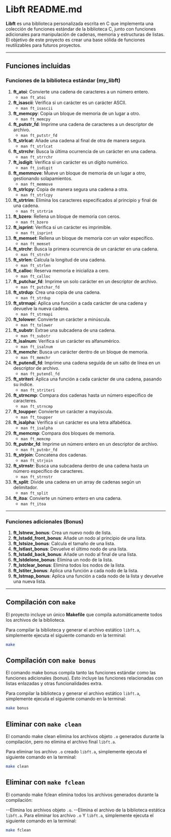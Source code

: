 # Libft README.md

**Libft** es una biblioteca personalizada escrita en C que implementa una colección de funciones estándar de la biblioteca C, junto con funciones adicionales para manipulación de cadenas, memoria y estructuras de listas. El objetivo de este proyecto es crear una base sólida de funciones reutilizables para futuros proyectos.

---

## Funciones incluidas

### Funciones de la biblioteca estándar (my_libft)

1. **ft_atoi**: Convierte una cadena de caracteres a un número entero.  
   - `man ft_atoi`
2. **ft_isascii**: Verifica si un carácter es un carácter ASCII.  
   - `man ft_isascii`
3. **ft_memcpy**: Copia un bloque de memoria de un lugar a otro.  
   - `man ft_memcpy`
4. **ft_putstr_fd**: Imprime una cadena de caracteres a un descriptor de archivo.
   - `man ft_putstr_fd`
5. **ft_strlcat**: Añade una cadena al final de otra de manera segura.  
   - `man ft_strlcat`
6. **ft_strrchr**: Busca la última ocurrencia de un carácter en una cadena.  
   - `man ft_strrchr`
7. **ft_isdigit**: Verifica si un carácter es un dígito numérico.  
   - `man ft_isdigit`
8. **ft_memmove**: Mueve un bloque de memoria de un lugar a otro, gestionando solapamientos.  
   - `man ft_memmove`
9. **ft_strlcpy**: Copia de manera segura una cadena a otra.  
   - `man ft_strlcpy`
10. **ft_strtrim**: Elimina los caracteres especificados al principio y final de una cadena.  
    - `man ft_strtrim`
11. **ft_bzero**: Rellena un bloque de memoria con ceros.  
    - `man ft_bzero`
12. **ft_isprint**: Verifica si un carácter es imprimible.  
    - `man ft_isprint`
13. **ft_memset**: Rellena un bloque de memoria con un valor específico.  
    - `man ft_memset`
14. **ft_strchr**: Busca la primera ocurrencia de un carácter en una cadena.  
    - `man ft_strchr`
15. **ft_strlen**: Calcula la longitud de una cadena.  
    - `man ft_strlen`
16. **ft_calloc**: Reserva memoria e inicializa a cero.  
    - `man ft_calloc`
17. **ft_putchar_fd**: Imprime un solo carácter en un descriptor de archivo.  
    - `man ft_putchar_fd`
18. **ft_strdup**: Crea una copia de una cadena.  
    - `man ft_strdup`
19. **ft_strmapi**: Aplica una función a cada carácter de una cadena y devuelve la nueva cadena.  
    - `man ft_strmapi`
20. **ft_tolower**: Convierte un carácter a minúscula.  
    - `man ft_tolower`
21. **ft_substr**: Extrae una subcadena de una cadena.  
    - `man ft_substr`
22. **ft_isalnum**: Verifica si un carácter es alfanumérico.  
    - `man ft_isalnum`
23. **ft_memchr**: Busca un carácter dentro de un bloque de memoria.  
    - `man ft_memchr`
24. **ft_putendl_fd**: Imprime una cadena seguida de un salto de línea en un descriptor de archivo.  
    - `man ft_putendl_fd`
25. **ft_striteri**: Aplica una función a cada carácter de una cadena, pasando su índice.  
    - `man ft_striteri`
26. **ft_strncmp**: Compara dos cadenas hasta un número específico de caracteres.  
    - `man ft_strncmp`
27. **ft_toupper**: Convierte un carácter a mayúscula.  
    - `man ft_toupper`
28. **ft_isalpha**: Verifica si un carácter es una letra alfabética.  
    - `man ft_isalpha`
29. **ft_memcmp**: Compara dos bloques de memoria.  
    - `man ft_memcmp`
30. **ft_putnbr_fd**: Imprime un número entero en un descriptor de archivo.  
    - `man ft_putnbr_fd`
31. **ft_strjoin**: Concatena dos cadenas.  
    - `man ft_strjoin`
32. **ft_strnstr**: Busca una subcadena dentro de una cadena hasta un número específico de caracteres.  
    - `man ft_strnstr`
33. **ft_split**: Divide una cadena en un array de cadenas según un delimitador.  
    - `man ft_split`
34. **ft_itoa**: Convierte un número entero en una cadena.  
    - `man ft_itoa`

---

### Funciones adicionales (Bonus)

1. **ft_lstnew_bonus**: Crea un nuevo nodo de lista.  
2. **ft_lstadd_front_bonus**: Añade un nodo al principio de una lista.  
3. **ft_lstsize_bonus**: Calcula el tamaño de una lista.  
4. **ft_lstlast_bonus**: Devuelve el último nodo de una lista.  
5. **ft_lstadd_back_bonus**: Añade un nodo al final de una lista.  
6. **ft_lstdelone_bonus**: Elimina un nodo de la lista.  
7. **ft_lstclear_bonus**: Elimina todos los nodos de la lista.  
8. **ft_lstiter_bonus**: Aplica una función a cada nodo de la lista.  
9. **ft_lstmap_bonus**: Aplica una función a cada nodo de la lista y devuelve una nueva lista.  

---

## Compilación con `make`

El proyecto incluye un único **Makefile** que compila automáticamente todos los archivos de la biblioteca.

Para compilar la biblioteca y generar el archivo estático `libft.a`, simplemente ejecuta el siguiente comando en la terminal:

```bash
make
```
## Compilación con `make bonus`

El comando make bonus compila tanto las funciones estándar como las funciones adicionales (bonus). Esto incluye las funciones relacionadas con listas enlazadas y otras funcionalidades extra.

Para compilar la biblioteca y generar el archivo estático `libft.a`, simplemente ejecuta el siguiente comando en la terminal:

```bash
make bonus
```
## Eliminar con `make clean`

El comando make clean elimina los archivos objeto `.o` generados durante la compilación, pero no elimina el archivo final `libft.a`.

Para eliminar los archivo `.o` creado  `libft.a`, simplemente ejecuta el siguiente comando en la terminal:

```bash
make clean
```
## Eliminar con `make fclean`

El comando make fclean elimina todos los archivos generados durante la compilación:

--Elimina los archivos objeto `.o`.
--Elimina el archivo de la biblioteca estática `libft.a`.
Para eliminar los archivo `.o` Y `libft.a`, simplemente ejecuta el siguiente comando en la terminal:

```bash
make fclean
```
